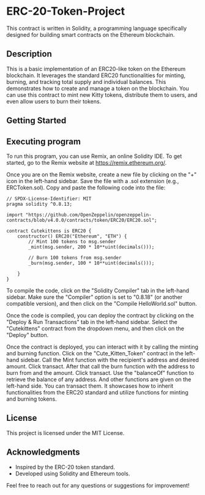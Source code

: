 # ERC-20-Token-Project
This contract is written in Solidity, a programming language specifically designed for building smart contracts on the Ethereum blockchain.
## Description
This is a basic implementation of an ERC20-like token on the Ethereum blockchain. It leverages the standard ERC20 functionalities for minting, burning, and tracking total supply and individual balances. This demonstrates how to create and manage a token on the blockchain. You can use this contract to mint new Kitty tokens, distribute them to users, and even allow users to burn their tokens.

## Getting Started
## Executing program
To run this program, you can use Remix, an online Solidity IDE. To get started, go to the Remix website at https://remix.ethereum.org/.

Once you are on the Remix website, create a new file by clicking on the "+" icon in the left-hand sidebar. Save the file with a .sol extension (e.g., ERCToken.sol). Copy and paste the following code into the file:

    // SPDX-License-Identifier: MIT
    pragma solidity ^0.8.13;

    import "https://github.com/OpenZeppelin/openzeppelin-contracts/blob/v4.0.0/contracts/token/ERC20/ERC20.sol";

    contract Cutekittens is ERC20 {
        constructor() ERC20("Ethereum", "ETH") {
            // Mint 100 tokens to msg.sender
            _mint(msg.sender, 200 * 10**uint(decimals()));
        
            // Burn 100 tokens from msg.sender
            _burn(msg.sender, 100 * 10**uint(decimals()));

        }
    }

To compile the code, click on the "Solidity Compiler" tab in the left-hand sidebar. Make sure the "Compiler" option is set to "0.8.18" (or another compatible version), and then click on the "Compile HelloWorld.sol" button.

Once the code is compiled, you can deploy the contract by clicking on the "Deploy & Run Transactions" tab in the left-hand sidebar. Select the "Cutekittens" contract from the dropdown menu, and then click on the "Deploy" button.

Once the contract is deployed, you can interact with it by calling the minting and burning function. Click on the "Cute_Kitten_Token"  contract in the left-hand sidebar. Call the Mint function with the recipient's address and desired amount. Click transact. After that call the burn function with the address to burn from and the amount. Click transact. Use the "balanceOf" function to retrieve the balance of any address. And other functions are given on the left-hand side. You can transact them.  It showcases how to inherit functionalities from the ERC20 standard and utilize functions for minting and burning tokens.
## License
This project is licensed under the MIT License.
## Acknowledgments
- Inspired by the ERC-20 token standard.
- Developed using Solidity and Ethereum tools.
  
Feel free to reach out for any questions or suggestions for improvement!
